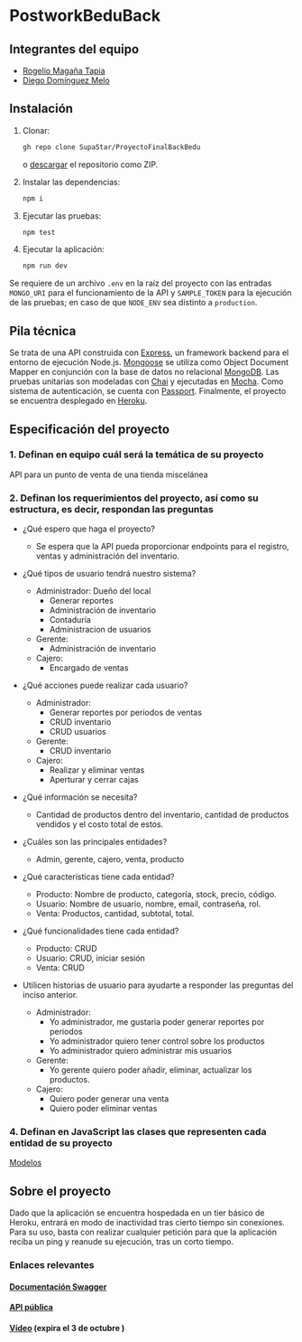 # PostworkBeduBack

## Integrantes del equipo

- [Rogelio Magaña Tapia](https://github.com/MaganaRogelio)
- [Diego Domínguez Melo](https://github.com/POWRFULCOW89)

## Instalación

1. Clonar:

    ```sh
    gh repo clone SupaStar/ProyectoFinalBackBedu
    ```

    o [descargar](https://github.com/SupaStar/ProyectoFinalBackBedu/archive/refs/heads/main.zip) el repositorio como ZIP. 

2. Instalar las dependencias:

    ```sh
    npm i 
    ```

3. Ejecutar las pruebas:

    ```sh
    npm test
    ```

4. Ejecutar la aplicación:

    ```sh
    npm run dev
    ```

Se requiere de un archivo `.env` en la raíz del proyecto con las entradas `MONGO_URI` para el funcionamiento de la API y `SAMPLE_TOKEN` para la ejecución de las pruebas; en caso de que `NODE_ENV` sea distinto a `production`.

## Pila técnica

Se trata de una API construida con [Express](https://expressjs.com/es/), un framework backend para el entorno de ejecución Node.js. [Mongoose](https://mongoosejs.com) se utiliza como Object Document Mapper en conjunción con la base de datos no relacional [MongoDB](https://www.mongodb.com/es). Las pruebas unitarias son modeladas con [Chai](https://www.chaijs.com) y ejecutadas en [Mocha](https://mochajs.org). Como sistema de autenticación, se cuenta con [Passport](http://www.passportjs.org). Finalmente, el proyecto se encuentra desplegado en [Heroku](https://www.heroku.com).

## Especificación del proyecto

### 1. Definan en equipo cuál será la temática de su proyecto

API para un punto de venta de una tienda miscelánea

### 2. Definan los requerimientos del proyecto, así como su estructura, es decir, respondan las preguntas

- ¿Qué espero que haga el proyecto?
  - Se espera que la API pueda proporcionar endpoints para el registro, ventas y administración del inventario.

- ¿Qué tipos de usuario tendrá nuestro sistema?
  - Administrador: Dueño del local
    - Generar reportes
    - Administración de inventario
    - Contaduría
    - Administracion de usuarios
  - Gerente:
    - Administración de inventario
  - Cajero:
    - Encargado de ventas

- ¿Qué acciones puede realizar cada usuario?
  - Administrador:
    - Generar reportes por periodos de ventas
    - CRUD inventario
    - CRUD usuarios
  - Gerente:
    - CRUD inventario
  - Cajero:
    - Realizar y eliminar ventas
    - Aperturar y cerrar cajas

- ¿Qué información se necesita?
  - Cantidad de productos dentro del inventario, cantidad de productos vendidos y el costo total de estos.

- ¿Cuáles son las principales entidades?
  - Admin, gerente, cajero, venta, producto

- ¿Qué características tiene cada entidad?
  - Producto: Nombre de producto, categoría, stock, precio, código.
  - Usuario: Nombre de usuario, nombre, email, contraseña, rol.
  - Venta: Productos, cantidad, subtotal, total.

- ¿Qué funcionalidades tiene cada entidad?
  - Producto: CRUD
  - Usuario: CRUD, iniciar sesión
  - Venta: CRUD

- Utilicen historias de usuario para ayudarte a responder las preguntas del inciso anterior.
  - Administrador:
    - Yo administrador, me gustaria poder generar reportes por periodos
    - Yo administrador quiero tener control sobre los productos
    - Yo administrador quiero administrar mis usuarios
  - Gerente:
    - Yo gerente quiero poder añadir, eliminar, actualizar los productos.
  - Cajero:
    - Quiero poder generar una venta
    - Quiero poder eliminar ventas

### 4. Definan en JavaScript las clases que representen cada entidad de su proyecto

[Modelos](./models)

## Sobre el proyecto

Dado que la aplicación se encuentra hospedada en un tier básico de Heroku, entrará en modo de inactividad tras cierto tiempo sin conexiones. Para su uso, basta con realizar cualquier petición para que la aplicación reciba un ping y reanude su ejecución, tras un corto tiempo.

### Enlaces relevantes

#### [Documentación Swagger](https://app.swaggerhub.com/apis-docs/Bedu-Back-19/ProyectoFinalBack/1.0.2)
#### [API pública](https://proyectofinalback19.herokuapp.com/v1)
#### [Vídeo](https://we.tl/t-b23N6bM61g) (expira el 3 de octubre )
